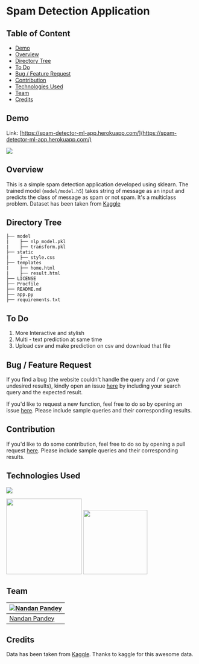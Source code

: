 # Spam Detection Application


## Table of Content
  * [Demo](#demo)
  * [Overview](#overview)
  * [Directory Tree](#directory-tree)
  * [To Do](#to-do)
  * [Bug / Feature Request](#bug---feature-request)
  * [Contribution](#contribution)
  * [Technologies Used](#technologies-used)
  * [Team](#team)
  * [Credits](#credits)


## Demo
Link: [https://spam-detector-ml-app.herokuapp.com/](https://spam-detector-ml-app.herokuapp.com/)

[![](https://i.imgur.com/z3LLN7V.png)](https://spam-detector-ml-app.herokuapp.com/)



## Overview
This is a simple spam detection application developed using sklearn. The trained model (`model/model.h5`) takes string of message as an input and predicts the class of message as spam or not spam. It's a multiclass problem. Dataset has been taken from [Kaggle](https://www.kaggle.com/uciml/sms-spam-collection-dataset)



## Directory Tree 
```
├── model
|    ├── nlp_model.pkl
|    ├── transform.pkl
├── static
|    ├── style.css
├── templates
|    ├── home.html
|    ├── result.html
├── LICENSE
├── Procfile
├── README.md
├── app.py
├── requirements.txt

```



## To Do
1. More Interactive and stylish
2. Multi - text prediction at same time
3. Upload csv and make prediction on csv and download that file



## Bug / Feature Request
If you find a bug (the website couldn't handle the query and / or gave undesired results), kindly open an issue [here](https://github.com/pandeynandancse/spam_detection_app/issues/new) by including your search query and the expected result.

If you'd like to request a new function, feel free to do so by opening an issue [here](https://github.com/pandeynandancse/spam_detection_app/issues/new). Please include sample queries and their corresponding results.


## Contribution
If you'd like to do some contribution, feel free to do so by opening a pull request [here](https://github.com/pandeynandancse/Indian-Paper-Currency-Prediction/pulls). Please include sample queries and their corresponding results.




## Technologies Used

![](https://forthebadge.com/images/badges/made-with-python.svg)

[<img target="_blank" src="https://blogeduonix-2f3a.kxcdn.com/wp-content/uploads/2018/12/Linear-Discriminant-Analysis.jpg" width=200>](https://scikit-learn.org/stable/) [<img target="_blank" src="https://flask.palletsprojects.com/en/1.1.x/_images/flask-logo.png" width=170>](https://flask.palletsprojects.com/en/1.1.x/) 




## Team
[![Nandan Pandey](https://qph.fs.quoracdn.net/main-thumb-189737418-200-jmwzsixdznlgemnejuecomukeluqkgzd.jpeg)](https://pandeynandancse.github.io) |
-|
[Nandan Pandey](https://pandeynandancse.github.io) |)



## Credits
Data has been taken from [Kaggle](https://www.kaggle.com/uciml/sms-spam-collection-dataset).
Thanks to kaggle for this awesome data.
